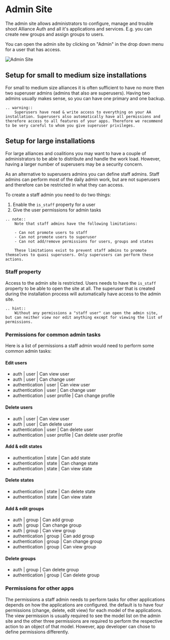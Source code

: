 # Admin Site

The admin site allows administrators to configure, manage and trouble shoot Alliance Auth and all it's applications and services. E.g. you can create new groups and assign groups to users.

You can open the admin site by clicking on "Admin" in the drop down menu for a user that has access.

![Admin Site](/_static/images/features/core/admin_site.png)

## Setup for small to medium size installations

For small to medium size alliances it is often sufficient to have no more then two superuser admins (admins that also are superusers). Having two admins usually makes sense, so you can have one primary and one backup.

```eval_rst
.. warning::
    Superusers have read & write access to everything on your AA installation. Superusers also automatically have all permissions and therefore access to all features of your apps. Therefore we recommend to be very careful to whom you give superuser privileges.
```

## Setup for large installations

For large alliances and coalitions you may want to have a couple of administrators to be able to distribute and handle the work load. However, having a larger number of superusers may be a security concern.

As an alternative to superusers admins you can define staff admins. Staff admins can perform most of the daily admin work, but are not superusers and therefore can be restricted in what they can access.

To create a staff admin you need to do two things:

1. Enable the `is_staff` property for a user
1. Give the user permissions for admin tasks

```eval_rst
.. note::
    Note that staff admins have the following limitations:

    - Can not promote users to staff
    - Can not promote users to superuser
    - Can not add/remove permissions for users, groups and states

    These limitations exist to prevent staff admins to promote themselves to quasi superusers. Only superusers can perform these actions.
```

### Staff property

Access to the admin site is restricted. Users needs to have the `is_staff` property to be able to open the site at all. The superuser that is created during the installation
process will automatically have access to the admin site.

```eval_rst
.. hint::
    Without any permissions a "staff user" can open the admin site, but can neither view nor edit anything except for viewing the list of permissions.
```

### Permissions for common admin tasks

Here is a list of permissions a staff admin would need to perform some common admin tasks:

#### Edit users

- auth | user | Can view user
- auth | user | Can change user
- authentication | user | Can view user
- authentication | user | Can change user
- authentication | user profile | Can change profile

#### Delete users

- auth | user | Can view user
- auth | user | Can delete user
- authentication | user | Can delete user
- authentication | user profile | Can delete user profile

#### Add & edit states

- authentication | state | Can add state
- authentication | state | Can change state
- authentication | state | Can view state

#### Delete states

- authentication | state | Can delete state
- authentication | state | Can view state

#### Add & edit groups

- auth | group | Can add group
- auth | group | Can change group
- auth | group | Can view group
- authentication | group | Can add group
- authentication | group | Can change group
- authentication | group | Can view group

#### Delete groups

- auth | group | Can delete group
- authentication | group | Can delete group

### Permissions for other apps

The permissions a staff admin needs to perform tasks for other applications depends on how the applications are configured. the default is to have four permissions (change, delete, edit view) for each model of the applications. The view permission is usually required to see the model list on the admin site and the other three permissions are required to perform the respective action to an object of that model. However, app developer can chose to define permissions differently.
